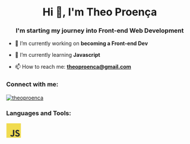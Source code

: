<h1 align="center">Hi 👋, I'm Theo Proença</h1>
<h3 align="center">I'm starting my journey into Front-end Web Development</h3>

- 🔭 I’m currently working on **becoming a Front-end Dev**

- 🌱 I’m currently learning **Javascript**

- 📫 How to reach me: **theoproenca@gmail.com**

<h3 align="left">Connect with me:</h3>
<p align="left">
<a href="https://linkedin.com/in/theoproenca" target="blank"><img align="center" src="https://raw.githubusercontent.com/rahuldkjain/github-profile-readme-generator/master/src/images/icons/Social/linked-in-alt.svg" alt="theoproenca" height="30" width="40" /></a>
</p>

<h3 align="left">Languages and Tools:</h3>
<p align="left"> <a href="https://developer.mozilla.org/pt-BR/docs/Web/JavaScript" target="_blank" rel="noreferrer"> <img src="https://raw.githubusercontent.com/devicons/devicon/1119b9f84c0290e0f0b38982099a2bd027a48bf1/icons/javascript/javascript-original.svg" alt="js" width="40" height="40"/> </a> </p>
